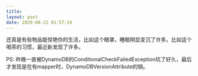 ```yaml
---
title: 
layout: post
date: 2020-08-22 01:57:24
---
```



还真是有些物品能惊艳你的生活，比如这个眼罩，睡眠明显变沉了许多。比如这个喝茶的习惯，最近新发现了许多。


PS: 昨晚一直被DynamoDB的ConditionalCheckFailedException坑了好久，最后才发现是在有mapper时，DynamoDBVersionAttribute的锅。